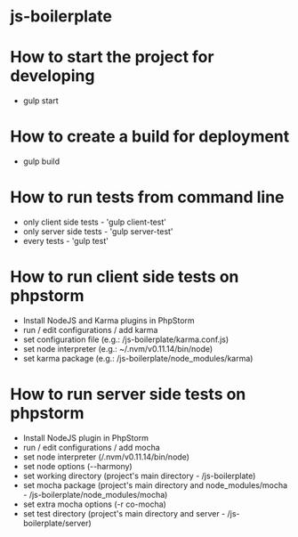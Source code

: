 # js-boilerplate


# How to start the project for developing
- gulp start

# How to create a build for deployment
- gulp build

# How to run tests from command line
- only client side tests - 'gulp client-test'
- only server side tests - 'gulp server-test'
- every tests - 'gulp test'

# How to run client side tests on phpstorm
- Install NodeJS and Karma plugins in PhpStorm
- run / edit configurations / add karma
- set configuration file (e.g.: /js-boilerplate/karma.conf.js)
- set node interpreter (e.g.: ~/.nvm/v0.11.14/bin/node)
- set karma package (e.g.: /js-boilerplate/node_modules/karma)

# How to run server side tests on phpstorm
- Install NodeJS plugin in PhpStorm
- run / edit configurations / add mocha
- set node interpreter (/.nvm/v0.11.14/bin/node) 
- set node options (--harmony)
- set working directory (project's main directory - /js-boilerplate)
- set mocha package (project's main directory and node_modules/mocha - /js-boilerplate/node_modules/mocha)
- set extra mocha options (-r co-mocha)
- set test directory (project's main directory and server - /js-boilerplate/server)
